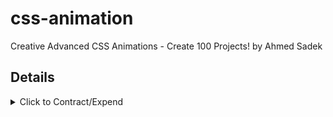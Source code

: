 # css-animation

Creative Advanced CSS Animations - Create 100 Projects! by Ahmed Sadek

## Details

<details>
  <summary>Click to Contract/Expend</summary>

### 5. what properties can be transitioned ?

[MDN - Animatable CSS properties](https://developer.mozilla.org/en-US/docs/Web/CSS/CSS_animated_properties)

### 9. CSS rotate function

```css
img:hover {
  transform: rotate(1turn); /* 360deg */
  transform: rotate(-0.5turn); /* -180deg */
  transform: rotate(200grad); /* 180deg */
}
```

### 11. transform origin

```css
a {
  transform-origin: 20% 80%;
}
```

### 27. creative button hover effect

```css
a {
  mix-blend-mode: multiply;
  transform: perspective(1000px) rotateX(75deg);
}
```

### 67. creative layered card hover effect

```css
img {
  object-fit: cover;
}
```

```css
div {
  animation-fill-mode: both; /* none | forwards | backwords | both */
}
```

### 83. driving a car and a motor bike using css animation

[freepik - free images](https://www.freepik.com/)

### 113. what is the CSS clip path property and how we can use it o create shapes

[Clippy - Clip path polygon](https://bennettfeely.com/clippy/)

</details>
